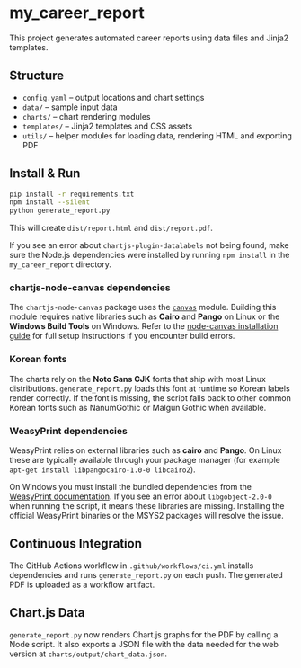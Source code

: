 # my_career_report

This project generates automated career reports using data files and Jinja2 templates.

## Structure

- `config.yaml` – output locations and chart settings
- `data/` – sample input data
- `charts/` – chart rendering modules
- `templates/` – Jinja2 templates and CSS assets
- `utils/` – helper modules for loading data, rendering HTML and exporting PDF

## Install & Run

```bash
pip install -r requirements.txt
npm install --silent
python generate_report.py
```

This will create `dist/report.html` and `dist/report.pdf`.

If you see an error about `chartjs-plugin-datalabels` not being found,
make sure the Node.js dependencies were installed by running `npm install`
in the `my_career_report` directory.

### chartjs-node-canvas dependencies

The `chartjs-node-canvas` package uses the [`canvas`](https://github.com/Automattic/node-canvas) module.
Building this module requires native libraries such as **Cairo** and **Pango**
on Linux or the **Windows Build Tools** on Windows.
Refer to the [node-canvas installation guide](https://github.com/Automattic/node-canvas#installation)
for full setup instructions if you encounter build errors.

### Korean fonts

The charts rely on the **Noto Sans CJK** fonts that ship with most Linux
distributions. `generate_report.py` loads this font at runtime so Korean labels
render correctly. If the font is missing, the script falls back to other common
Korean fonts such as NanumGothic or Malgun Gothic when available.

### WeasyPrint dependencies

WeasyPrint relies on external libraries such as **cairo** and **Pango**. On
Linux these are typically available through your package manager (for example
`apt-get install libpangocairo-1.0-0 libcairo2`).

On Windows you must install the bundled dependencies from the
[WeasyPrint documentation](https://doc.courtbouillon.org/weasyprint/stable/first_steps.html#installation).
If you see an error about `libgobject-2.0-0` when running the script, it means
these libraries are missing. Installing the official WeasyPrint binaries or the
MSYS2 packages will resolve the issue.

## Continuous Integration

The GitHub Actions workflow in `.github/workflows/ci.yml` installs dependencies and runs `generate_report.py` on each push. The generated PDF is uploaded as a workflow artifact.

## Chart.js Data

`generate_report.py` now renders Chart.js graphs for the PDF by calling a Node
script. It also exports a JSON file with the data needed for the web version at
`charts/output/chart_data.json`.
